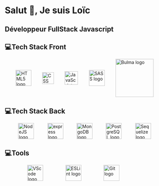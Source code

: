 # Salut 👋, Je suis Loïc
## Développeur FullStack Javascript

## 💻Tech Stack Front
<div style="display: flex; justify-content: space-evenly; align-items: center;">
    <img src="https://upload.wikimedia.org/wikipedia/commons/6/61/HTML5_logo_and_wordmark.svg" alt="HTML5 logo" width="50" style="max-width: 100%; height: auto;">
    <img src="https://upload.wikimedia.org/wikipedia/commons/d/d5/CSS3_logo_and_wordmark.svg" alt="CSS logo" width="37" style="max-width: 100%; height: auto;">
    <img src="https://upload.wikimedia.org/wikipedia/commons/9/99/Unofficial_JavaScript_logo_2.svg" alt="JavaScript logo" width="42" style="max-width: 100%; height: auto;">
    <img src="https://sass-lang.com/assets/img/logos/logo-b6e1ef6e.svg" alt="SASS logo" width="50" style="max-width: 100%; height: auto;">
    <img src="https://bulma.io/images/bulma-logo.png" alt="Bulma logo" width="120" style="max-width: 100%; height: auto;">
</div>

## 💻Tech Stack Back
<div style="display: flex; justify-content: space-evenly; align-items: center;">
    <img src="https://upload.wikimedia.org/wikipedia/commons/d/d9/Node.js_logo.svg" alt="NodeJS logo" height="50" style="max-height: 100%; width: auto;">
    <img src="https://upload.wikimedia.org/wikipedia/commons/6/64/Expressjs.png" alt="express logo" height="50" style="max-height: 100%; width: auto;">
    <img src="https://webassets.mongodb.com/_com_assets/cms/MongoDB_Logo_FullColorBlack_RGB-4td3yuxzjs.png" alt="MongoDB logo" height="50" style="max-height: 100%; widht: auto;">
    <img src="https://upload.wikimedia.org/wikipedia/commons/2/29/Postgresql_elephant.svg" alt="PostgreSQL logo" width="50" style="max-width: 100%; height: auto;">
    <img src="https://imgs.search.brave.com/r7epv5Oe4LTEJFrNiaKxXvMF4JoLlCpcdsUVq_HJIMU/rs:fit:1140:225:1/g:ce/aHR0cHM6Ly90c2U0/Lm1tLmJpbmcubmV0/L3RoP2lkPU9JUC5H/d2lMT2NpZS12TURC/YXgweC1Wd2FBSGFE/RiZwaWQ9QXBp" alt="Sequelize logo" height="50" style="max-height: 100%; width: auto;">
</div>

## 💻Tools
<div style="display: flex; justify-content: space-evenly; align-items: center;">
    <img src="https://upload.wikimedia.org/wikipedia/commons/2/2d/Visual_Studio_Code_1.18_icon.svg" alt="VScode logo" width="50" style="max-width: 100%; height: auto;">
    <img src="https://imgs.search.brave.com/vhLdh0qjcOt7UIn2TMotg-8AOXBFi2m1GGyxPM_TcMU/rs:fit:679:225:1/g:ce/aHR0cHM6Ly90c2U0/Lm1tLmJpbmcubmV0/L3RoP2lkPU9JUC5U/UGtoSXFQZ1Z6RlNT/cHdkbFZ3aFZ3QUFB/QSZwaWQ9QXBp" alt="ESLint logo" height="50" style="max-height: 100%; width: auto;">
    <img src="https://upload.wikimedia.org/wikipedia/commons/thumb/e/e0/Git-logo.svg/200px-Git-logo.svg.png" alt="Git logo" height="50" style="max-height: 100%; widht: auto;">
    <img src="https://upload.wikimedia.org/wikipedia/commons/thumb/4/4b/Bash_Logo_Colored.svg/512px-Bash_Logo_Colored.svg.png" alt
